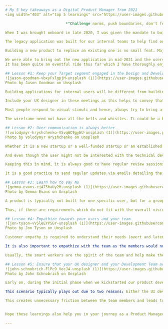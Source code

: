 ```yaml
---
# My 5 key takeaways as a Digital Product Manager from 2021
<img width="403" alt="top 5 learnings" src="https://user-images.githubusercontent.com/97093893/149153145-e1b445e3-63f9-4587-9284-282996cea11b.PNG">

                           *"Challenge norms, push boundaries, don't fear mistakes and always be open to learning." - JJ Wilson*

When I was brought onboard in late 2020, I was given the mandate to build a new user-friendly application that would allow us to kill the legacy application that was being used at that point of time. 

The legacy application was built for our internal teams to help find out and fix the issues being faced by users from a technical standpoint. Over the course of time, other teams started using this application more and more. Since, this was not the original intent of building it, it was becoming quite cumbersome to maintain the data and to update the application as per the business users' specifications. 

Building a new product to replace an existing one is no small feat. Majorly, because your users are accustomed to a certain way of using the application and to break an existing habit is very difficult involving several protracted negotiations between all concerned parties.

We were able to bring out the new application in mid-2021 and the users loved it and thus, enabling us to finally let go of the legacy system.
It has been quite an eventful ride thus far which I have thoroughly enjoyed and keenly look forward to learning newer things to help improve myself while continuously striving to implement the learnings that I have listed below in all my endeavors.

## Lesson #1: Keep your Target segment engaged in the Design and Development right from the beginning - Wireframe helps
![jason-goodman-vbxyFxlgpjM-unsplash (1)](https://user-images.githubusercontent.com/97093893/149153227-7dd8e9ce-f1ba-4e29-8121-4195129c801f.jpg)
Photo by Jason Goodman on Unsplash

Building applications for internal users will be different from building applications for external users. But the essence remains the same and that is to ensure that you reach out to your target segment and involve them from the beginning.

Include your UX designer in these meetings as this helps to convey that you are serious in designing user-focused applications. Another advantage of this process is that during discussions, the designer could quickly grasp the user inputs and help create a UX wireframe that keeps those requirements in focus.

Most people respond to visual stimuli and hence, always try to bring a wireframe to the discussion to help them understand what you have in your mind. Presenting only datapoints will just confuse them.

The wireframe need not have all the bells and whistles. It could be a basic wireframe to help convey the concept to the users and to help them to provide inputs regarding what and how they would like to view the information on the application.

## Lesson #2: Over-communication is always better
![volodymyr-hryshchenko-V5vqWC9gyEU-unsplash (1)](https://user-images.githubusercontent.com/97093893/149153213-8424e81b-035b-46dc-8568-7f707287155e.jpg)
Photo by Volodymyr Hryshchenko on Unsplash

Whether it is a new startup or a well-funded startup or an established firm, the management style differs. But, in whichever type of organization you work, the higher-ups would always be interested with the development progress and deliverable timelines.

And even though the user might not be interested with the technical development progress, they would always be keen to know the delivery timelines.

Keeping this in mind, it is always good to have regular review sessions with the users and management to ensure that all are on the same page regarding the development and timelines. This ensures that they are aware of any known or unknown delays and there is no major escalation(s) taking place which would only divert the time and attention to douse the fire instead of focusing on the product/solution development.

It is a good practice to send regular updates via emails detailing the features and functionalities deployed as part of the release and the target planned for the next release.

## Lesson #3: Learn how to say No
![gemma-evans-zj475haUy2M-unsplash (1)](https://user-images.githubusercontent.com/97093893/149153195-dc0dccda-e9ac-47e8-b7de-c25f1ae0a1cd.jpg)
Photo by Gemma Evans on Unsplash

A product is typically not built for one specific user, but for a group of users and hence there will be different set of requirements from various users. We need to strategize the requirements to ensure that they are in line with the vision of the product/solution.

Thus, if there are requirements which do not fit with the overall vision, we need to communicate the same with the users. I utilize the [MoSCoW](https://en.wikipedia.org/wiki/MoSCoW_method) prioritization framework with my users to help them identify which requirements make a better fit to the product scope and which ones are mere embellishments.

## Lesson #4: Empathize towards your users and your team
![jon-tyson-vVSleEYPSGY-unsplash (1)](https://user-images.githubusercontent.com/97093893/149153182-9e33cc6c-a4f3-4197-a2c8-2ef70bb6587d.jpg)
Photo by Jon Tyson on Unsplash

Customer empathy is required to understand their needs (overt and latent) and pain points. Our target users were pleasantly surprised when we brought our first developed wireframe to them and it really helped kickstart their continuous journey with us to help design a product that they themselves would regularly use.

It is also important to empathize with the team as the members would not be at their peak productivity all at the same time. Every team usually consists of two types of workers: smart workers and hard workers. Both are equally required for a successful delivery.

Usually, the smart workers are the spirit of the team and help make the team a more cohesive unit. The hard workers are typically a quiet lot and are usually considered to be slow with their deliverables. But, quite a few times in my career, I have observed them to provide good insights into a deliverable and find out bugs or issues which weren't considered by anyone.

## Lesson #5: Ensure that your UX designer and your Development Team are in sync with the designs
![john-schnobrich-FlPc9_VocJ4-unsplash (1)](https://user-images.githubusercontent.com/97093893/149153179-0eb4b54f-b3e0-4dae-a5f6-53d6030c184f.jpg)
Photo by John Schnobrich on Unsplash

Early on, during the initial phase when we kickstarted our product development journey, our designer would bring out awesome UX design screens for the UI. But our UI developers would struggle to deliver the same output as shown on the screens.

This scenario typically plays out due to two reasons: Either the UI developers are not experienced enough to bring those screens to life, or the designs could not be developed through existing technology stack defined for the development.

This creates unnecessary friction between the team members and leads to constant trade-off on the design.To avoid this scenario, it is encouraged to have Design Sprints to ensure that the designs are getting finalized as per the technical strength of the developers and helps push the developers to build upon their technical expertise to help provide amazing user experience.


Hope these learnings also help you in your journey as a Product Manager.

---
```

